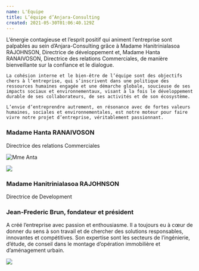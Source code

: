 ```yaml
---
name: L'Equipe
title: L’équipe d’Anjara-Consulting
created: 2021-05-30T01:06:40.129Z
---
```

<div className="container ">
  <div className="card">

<div className="card-container">
  <div className="main-body">
    L’énergie contagieuse et l’esprit positif qui animent l’entreprise sont palpables au sein d’Anjara-Consulting grâce à Madame Hanitrinialasoa RAJOHNSON, Directrice de développement et, Madame Hanta RANAIVOSON, Directrice des relations Commerciales, de manière bienveillante sur la confiance et le dialogue.

    La cohésion interne et le bien-être de l’équipe sont des objectifs chers à l’entreprise, qui s’inscrivent dans une politique des ressources humaines engagée et une démarche globale, soucieuse de ses impacts sociaux et environnementaux, visant à la fois le développement durable de ses collaborateurs, de ses activités et de son écosystème.

    L’envie d’entreprendre autrement, en résonance avec de fortes valeurs humaines, sociales et environnementales, est notre moteur pour faire vivre notre projet d’entreprise, véritablement passionnant.
  </div>

  <div className="equipe-wrapper">
  <div className="card">
    <div className="card-container">
      <div className="heading-center">

  ### Madame Hanta RANAIVOSON

  Directrice des relations Commerciales

  </div>

  ![Mme Anta](/media/img/img_7984.png)

  </div>
  </div>

  <div className="card">
    <div className="card-container">

  ![](/media/img/metier2.jpg)

  <div className="heading-center">

  ### Madame Hanitrinialasoa RAJOHNSON

  Directrice de Development
      
  </div>
  </div>
  </div>
  <div className="card">
    <div className="card-container">
 
   <div className="heading-center">

  ### Jean-Frederic Brun, fondateur et président

  </div>
    A créé l’entreprise avec passion et enthousiasme. Il a toujours eu à cœur de donner du sens à son travail et de chercher des solutions responsables, innovantes et compétitives.
    Son expertise sont les secteurs de l’ingénierie, d’étude, de conseil dans le montage d’opération immobilière et d’aménagement urbain.

  ![](/media/img/metier2.jpg)

  </div>
  </div>
  </div>
</div>
</div>

</div>